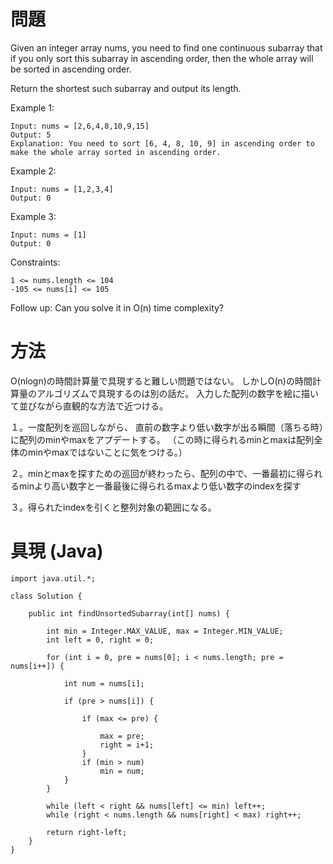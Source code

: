 # 問題
Given an integer array nums, you need to find one continuous subarray that if you only sort this subarray in ascending order, then the whole array will be sorted in ascending order.

Return the shortest such subarray and output its length.

 

Example 1:
```
Input: nums = [2,6,4,8,10,9,15]
Output: 5
Explanation: You need to sort [6, 4, 8, 10, 9] in ascending order to make the whole array sorted in ascending order.
```
Example 2:
```
Input: nums = [1,2,3,4]
Output: 0
```
Example 3:
```
Input: nums = [1]
Output: 0
 ```

Constraints:
```
1 <= nums.length <= 104
-105 <= nums[i] <= 105
 ```

Follow up: Can you solve it in O(n) time complexity?

# 方法
O(nlogn)の時間計算量で具現すると難しい問題ではない。
しかしO(n)の時間計算量のアルゴリズムで具現するのは別の話だ。
入力した配列の数字を絵に描いて並びながら直観的な方法で近つける。

１。一度配列を巡回しながら、
直前の数字より低い数字が出る瞬間（落ちる時）に配列のminやmaxをアプデートする。
（この時に得られるminとmaxは配列全体のminやmaxではないことに気をつける。）

２。minとmaxを探すための巡回が終わったら、配列の中で、一番最初に得られるminより高い数字と一番最後に得られるmaxより低い数字のindexを探す

３。得られたindexを引くと整列対象の範囲になる。


# 具現 (Java)
```
import java.util.*;

class Solution {
    
    public int findUnsortedSubarray(int[] nums) {
        
        int min = Integer.MAX_VALUE, max = Integer.MIN_VALUE;
        int left = 0, right = 0;
        
        for (int i = 0, pre = nums[0]; i < nums.length; pre = nums[i++]) {
            
            int num = nums[i];
            
            if (pre > nums[i]) {
                
                if (max <= pre) {
                    
                    max = pre;
                    right = i+1;
                }
                if (min > num)
                    min = num;
            }
        }
        
        while (left < right && nums[left] <= min) left++;
        while (right < nums.length && nums[right] < max) right++;
        
        return right-left;
    }
}
```
